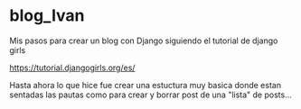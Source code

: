 # blog_Ivan
Mis pasos para crear un blog con Django siguiendo el tutorial de django girls

https://tutorial.djangogirls.org/es/

Hasta ahora lo que hice fue crear una estuctura muy basica donde estan sentadas las pautas como para crear y borrar post
de una "lista" de posts...
